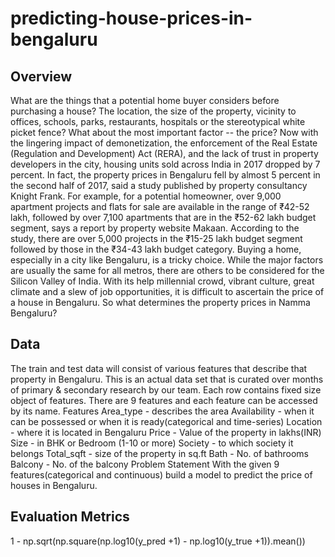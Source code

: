 # predicting-house-prices-in-bengaluru

## Overview
What are the things that a potential home buyer considers before purchasing a house? The location, the size of the property, vicinity to offices, schools, parks, restaurants, hospitals or the stereotypical white picket fence? What about the most important factor -- the price? Now with the lingering impact of demonetization, the enforcement of the Real Estate (Regulation and Development) Act (RERA), and the lack of trust in property developers in the city, housing units sold across India in 2017 dropped by 7 percent. In fact, the property prices in Bengaluru fell by almost 5 percent in the second half of 2017, said a study published by property consultancy Knight Frank. For example, for a potential homeowner, over 9,000 apartment projects and flats for sale are available in the range of ₹42-52 lakh, followed by over 7,100 apartments that are in the ₹52-62 lakh budget segment, says a report by property website Makaan. According to the study, there are over 5,000 projects in the ₹15-25 lakh budget segment followed by those in the ₹34-43 lakh budget category. Buying a home, especially in a city like Bengaluru, is a tricky choice. While the major factors are usually the same for all metros, there are others to be considered for the Silicon Valley of India. With its help millennial crowd, vibrant culture, great climate and a slew of job opportunities, it is difficult to ascertain the price of a house in Bengaluru.   So what determines the property prices in Namma Bengaluru? 

## Data  
The train and test data will consist of various features that describe that property in Bengaluru. This is an actual data set that is curated over months of primary & secondary research by our team. Each row contains fixed size object of features. There are 9 features and each feature can be accessed by its name. Features Area_type - describes the area Availability - when it can be possessed or when it is ready(categorical and time-series) Location - where it is located in Bengaluru Price - Value of the property in lakhs(INR) Size - in BHK or Bedroom (1-10 or more) Society - to which society it belongs Total_sqft - size of the property in sq.ft Bath - No. of bathrooms Balcony - No. of the balcony Problem Statement With the given 9 features(categorical and continuous) build a model to predict the price of houses in Bengaluru.

## Evaluation Metrics
1 - np.sqrt(np.square(np.log10(y_pred +1) - np.log10(y_true +1)).mean())
